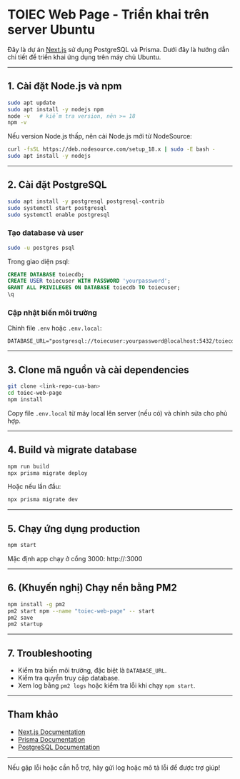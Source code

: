 # TOIEC Web Page - Triển khai trên server Ubuntu

Đây là dự án [Next.js](https://nextjs.org) sử dụng PostgreSQL và Prisma. Dưới đây là hướng dẫn chi tiết để triển khai ứng dụng trên máy chủ Ubuntu.

---

## 1. Cài đặt Node.js và npm

```bash
sudo apt update
sudo apt install -y nodejs npm
node -v   # kiểm tra version, nên >= 18
npm -v
```
Nếu version Node.js thấp, nên cài Node.js mới từ NodeSource:
```bash
curl -fsSL https://deb.nodesource.com/setup_18.x | sudo -E bash -
sudo apt install -y nodejs
```

---

## 2. Cài đặt PostgreSQL

```bash
sudo apt install -y postgresql postgresql-contrib
sudo systemctl start postgresql
sudo systemctl enable postgresql
```

### Tạo database và user
```bash
sudo -u postgres psql
```
Trong giao diện psql:
```sql
CREATE DATABASE toiecdb;
CREATE USER toiecuser WITH PASSWORD 'yourpassword';
GRANT ALL PRIVILEGES ON DATABASE toiecdb TO toiecuser;
\q
```

### Cập nhật biến môi trường
Chỉnh file `.env` hoặc `.env.local`:
```
DATABASE_URL="postgresql://toiecuser:yourpassword@localhost:5432/toiecdb"
```

---

## 3. Clone mã nguồn và cài dependencies

```bash
git clone <link-repo-cua-ban>
cd toiec-web-page
npm install
```

Copy file `.env.local` từ máy local lên server (nếu có) và chỉnh sửa cho phù hợp.

---

## 4. Build và migrate database

```bash
npm run build
npx prisma migrate deploy
```
Hoặc nếu lần đầu:
```bash
npx prisma migrate dev
```

---

## 5. Chạy ứng dụng production

```bash
npm start
```
Mặc định app chạy ở cổng 3000: http://<ip-server>:3000

---

## 6. (Khuyến nghị) Chạy nền bằng PM2

```bash
npm install -g pm2
pm2 start npm --name "toiec-web-page" -- start
pm2 save
pm2 startup
```

---

## 7. Troubleshooting
- Kiểm tra biến môi trường, đặc biệt là `DATABASE_URL`.
- Kiểm tra quyền truy cập database.
- Xem log bằng `pm2 logs` hoặc kiểm tra lỗi khi chạy `npm start`.

---

## Tham khảo
- [Next.js Documentation](https://nextjs.org/docs)
- [Prisma Documentation](https://www.prisma.io/docs)
- [PostgreSQL Documentation](https://www.postgresql.org/docs/)

---

Nếu gặp lỗi hoặc cần hỗ trợ, hãy gửi log hoặc mô tả lỗi để được trợ giúp!
